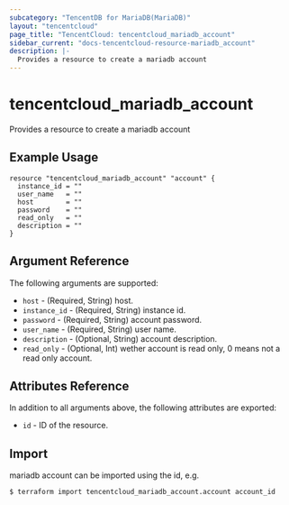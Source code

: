 ```yaml
---
subcategory: "TencentDB for MariaDB(MariaDB)"
layout: "tencentcloud"
page_title: "TencentCloud: tencentcloud_mariadb_account"
sidebar_current: "docs-tencentcloud-resource-mariadb_account"
description: |-
  Provides a resource to create a mariadb account
---
```


# tencentcloud_mariadb_account

Provides a resource to create a mariadb account

## Example Usage

```hcl
resource "tencentcloud_mariadb_account" "account" {
  instance_id = ""
  user_name   = ""
  host        = ""
  password    = ""
  read_only   = ""
  description = ""
}
```

## Argument Reference

The following arguments are supported:

* `host` - (Required, String) host.
* `instance_id` - (Required, String) instance id.
* `password` - (Required, String) account password.
* `user_name` - (Required, String) user name.
* `description` - (Optional, String) account description.
* `read_only` - (Optional, Int) wether account is read only, 0 means not a read only account.

## Attributes Reference

In addition to all arguments above, the following attributes are exported:

* `id` - ID of the resource.



## Import

mariadb account can be imported using the id, e.g.
```
$ terraform import tencentcloud_mariadb_account.account account_id
```

